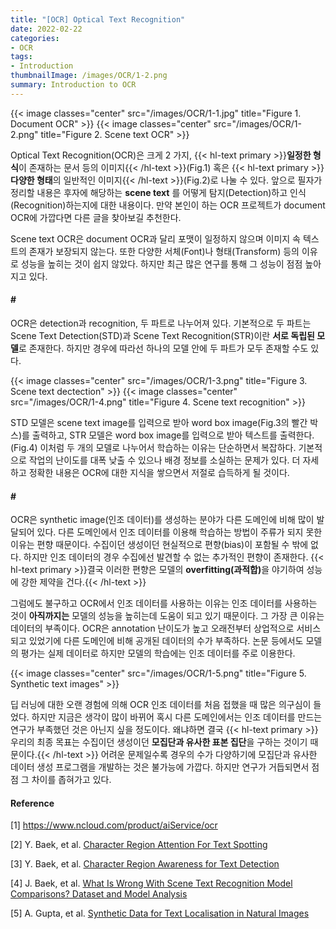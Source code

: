 ```yaml
---
title: "[OCR] Optical Text Recognition"
date: 2022-02-22
categories:
- OCR
tags:
- Introduction
thumbnailImage: /images/OCR/1-2.png
summary: Introduction to OCR
---
```

{{< image classes="center" src="/images/OCR/1-1.jpg" title="Figure 1. Document OCR" >}}
{{< image classes="center" src="/images/OCR/1-2.png" title="Figure 2. Scene text OCR" >}}

Optical Text Recognition(OCR)은 크게 2 가지, {{< hl-text primary >}}<b>일정한 형식</b>이 존재하는 문서 등의 이미지{{< /hl-text >}}(Fig.1) 혹은 {{< hl-text primary >}}<b>다양한 형태</b>의 일반적인 이미지{{< /hl-text >}}(Fig.2)로 나눌 수 있다. 앞으로 필자가 정리할 내용은 후자에 해당하는 **scene text** 를 어떻게 탐지(Detection)하고 인식(Recognition)하는지에 대한 내용이다. 만약 본인이 하는 OCR 프로젝트가 document OCR에 가깝다면 다른 글을 찾아보길 추천한다.

Scene text OCR은 document OCR과 달리 포맷이 일정하지 않으며 이미지 속 텍스트의 존재가 보장되지 않는다. 또한 다양한 서체(Font)나 형태(Transform) 등의 이유로 성능을 높히는 것이 쉽지 않았다. 하지만 최근 많은 연구를 통해 그 성능이 점점 높아지고 있다.

#### \#
OCR은 detection과 recognition, 두 파트로 나누어져 있다. 기본적으로 두 파트는 Scene Text Detection(STD)과 Scene Text Recognition(STR)이란 **서로 독립된 모델**로 존재한다. 하지만 경우에 따라선 하나의 모델 안에 두 파트가 모두 존재할 수도 있다.

{{< image classes="center" src="/images/OCR/1-3.png" title="Figure 3. Scene text dectection" >}}
{{< image classes="center" src="/images/OCR/1-4.png" title="Figure 4. Scene text recognition" >}}

STD 모델은 scene text image를 입력으로 받아 word box image(Fig.3의 빨간 박스)를 출력하고, STR 모델은 word box image를 입력으로 받아 텍스트를 출력한다.(Fig.4) 이처럼 두 개의 모델로 나누어서 학습하는 이유는 단순하면서 복잡하다. 기본적으로 작업의 난이도를 대폭 낮출 수 있으나 배경 정보를 소실하는 문제가 있다. 더 자세하고 정확한 내용은 OCR에 대한 지식을 쌓으면서 저절로 습득하게 될 것이다.

#### \#
OCR은 synthetic image(인조 데이터)를 생성하는 분야가 다른 도메인에 비해 많이 발달되어 있다. 다른 도메인에서 인조 데이터를 이용해 학습하는 방법이 주류가 되지 못한 이유는 편향 때문이다. 수집이던 생성이던 현실적으로 편향(bias)이 포함될 수 밖에 없다. 하지만 인조 데이터의 경우 수집에선 발견할 수 없는 추가적인 편향이 존재한다. {{< hl-text primary >}}결국 이러한 편향은 모델의 <b>overfitting(과적합)</b>을 야기하여 성능에 강한 제약을 건다.{{< /hl-text >}}

그럼에도 불구하고 OCR에서 인조 데이터를 사용하는 이유는 인조 데이터를 사용하는 것이 **아직까지는** 모델의 성능을 높히는데 도움이 되고 있기 때문이다. 그 가장 큰 이유는 데이터의 부족이다. OCR은 annotation   난이도가 높고 오래전부터 상업적으로 서비스되고 있었기에 다른 도메인에 비해 공개된 데이터의 수가 부족하다. 논문 등에서도 모델의 평가는 실제 데이터로 하지만 모델의 학습에는 인조 데이터를 주로 이용한다.

{{< image classes="center" src="/images/OCR/1-5.png" title="Figure 5. Synthetic text images" >}}

딥 러닝에 대한 오랜 경험에 의해 OCR 인조 데이터를 처음 접했을 때 많은 의구심이 들었다. 하지만 지금은 생각이 많이 바뀌어 혹시 다른 도메인에서는 인조 데이터를 만드는 연구가 부족했던 것은 아닌지 싶을 정도이다. 왜냐하면 결국 {{< hl-text primary >}}우리의 최종 목표는 수집이던 생성이던 <b>모집단과 유사한 표본 집단</b>을 구하는 것이기 때문이다.{{< /hl-text >}} 어려운 문제일수록 경우의 수가 다양하기에 모집단과 유사한 데이터 생성 프로그램을 개발하는 것은 불가능에 가깝다. 하지만 연구가 거듭되면서 점점 그 차이를 좁혀가고 있다.

#### Reference
[1] https://www.ncloud.com/product/aiService/ocr

[2] Y. Baek, et al. [Character Region Attention For Text Spotting](https://arxiv.org/abs/2007.09629)

[3] Y. Baek, et al. [Character Region Awareness for Text Detection](https://arxiv.org/abs/1904.01941)

[4] J. Baek, et al. [What Is Wrong With Scene Text Recognition Model Comparisons? Dataset and Model Analysis](https://arxiv.org/abs/1904.01906)

[5] A. Gupta, et al. [Synthetic Data for Text Localisation in Natural Images](https://www.robots.ox.ac.uk/~vgg/publications/2016/Gupta16)
